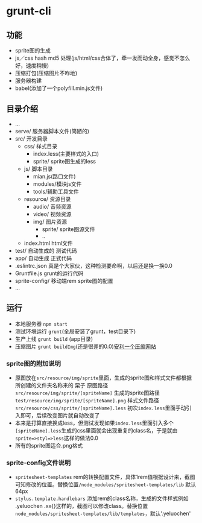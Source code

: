 # grunt-cli

## 功能
* sprite图的生成
* js／css hash md5 处理(js/html/css合体了，牵一发而动全身，感觉不怎么好，速度稍慢)
* 压缩打包(压缩图片不咋地)
* 服务器构建
* babel(添加了一个polyfill.min.js文件)

## 目录介绍
* ...
* serve/ 服务器脚本文件(简陋的)
* src/ 开发目录
	* css/ 样式目录
		* index.less(主要样式的入口)
		* sprite/ sprite图生成的less
	* js/ 脚本目录
		* mian.js(路口文件)
		* modules/模块js文件
		* tools/辅助工具文件
	* resource/ 资源目录
		* audio/ 音频资源
		* video/ 视频资源
		* img/ 图片资源
			* sprite/ sprite图源文件
			* ..
	* index.html html文件
* test/ 自动生成的 测试代码
* app/ 自动生成 正式代码
* .eslintrc.json 真是个大家伙，这种检测要命啊，以后还是换一换0.0
* Gruntfile.js grunt的运行代码
* sprite-config/ 移动端rem sprite图的配置
* ...

## 运行
* 本地服务器 `npm start`
* 测试环境运行 `grunt`(全局安装了grunt，test目录下)
* 生产上线 `grunt build` (app目录)
* 压缩图片 `grunt buildImg`(还是很差的0.0)[安利一个压缩网站](https://tinypng.com)

### sprite图的附加说明
* 原图放在`src/resource/img/sprite`里面，生成的sprite图和样式文件都根据所创建的文件夹名称来的 栗子 原图路径 `src/resource/img/sprite/[spriteName]` 生成的sprite图路径`test/resource/img/sprite/[spriteName].png` 样式文件路径 `src/resource/css/sprite/[spriteName].less` 初次`index.less`里面手动引入即可，后续改变图片就自动改变了
* 本来是打算直接换成less，但测试发现如果`index.less`里面引入多个`[spriteName].less`生成的css里面就会出现重复的class名，于是就由 `sprite=>styl=>less`这样的做法0.0
* 所有的sprite图适合.png格式

### sprite-config文件说明
* `spritesheet-templates` rem的转换配置文件，具体1rem值根据设计来，截图可知修改的位置。替换位置`/node_modules/spritesheet-templates/lib` 默认64px
* `stylus.template.handlebars` 添加rem的class名称，生成的文件样式例如 .yeluochen .xx{}这样的，截图可以修改class。替换位置`node_modules/spritesheet-templates/lib/templates`，默认'.yeluochen'
